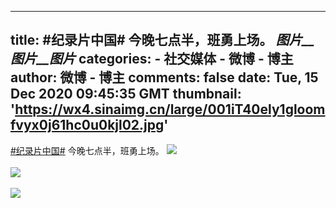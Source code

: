 
---
title: #纪录片中国# 今晚七点半，班勇上场。 _图片__图片__图片_
categories: 
    - 社交媒体
    - 微博 - 博主
author: 微博 - 博主
comments: false
date: Tue, 15 Dec 2020 09:45:35 GMT
thumbnail: 'https://wx4.sinaimg.cn/large/001iT40ely1gloomfvyx0j61hc0u0kjl02.jpg'
---

<div>   
<a href="https://m.weibo.cn/search?containerid=231522type%3D1%26t%3D10%26q%3D%23%E7%BA%AA%E5%BD%95%E7%89%87%E4%B8%AD%E5%9B%BD%23&extparam=%23%E7%BA%AA%E5%BD%95%E7%89%87%E4%B8%AD%E5%9B%BD%23" data-hide><span class="surl-text">#纪录片中国#</span></a> 今晚七点半，班勇上场。 <img style src="https://wx4.sinaimg.cn/large/001iT40ely1gloomfvyx0j61hc0u0kjl02.jpg" referrerpolicy="no-referrer"><br><br><img style src="https://wx2.sinaimg.cn/large/001iT40ely1gloommaqkoj61hc0u01ky02.jpg" referrerpolicy="no-referrer"><br><br><img style src="https://wx3.sinaimg.cn/large/001iT40ely1gloomvh14kj61hc0u0e8202.jpg" referrerpolicy="no-referrer"><br><br>  
</div>
            